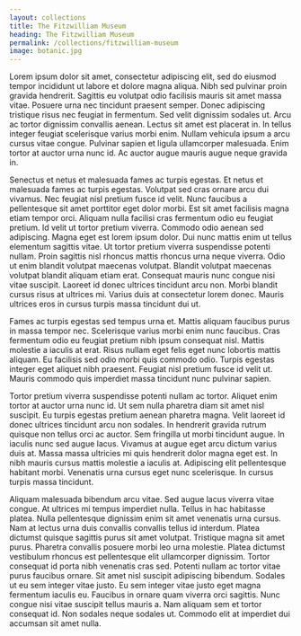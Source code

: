```yaml
---
layout: collections
title: The Fitzwilliam Museum
heading: The Fitzwilliam Museum
permalink: /collections/fitzwilliam-museum
image: botanic.jpg
---
```

Lorem ipsum dolor sit amet, consectetur adipiscing elit, sed do eiusmod tempor incididunt ut labore et dolore magna aliqua. Nibh sed pulvinar proin gravida hendrerit. Sagittis eu volutpat odio facilisis mauris sit amet massa vitae. Posuere urna nec tincidunt praesent semper. Donec adipiscing tristique risus nec feugiat in fermentum. Sed velit dignissim sodales ut. Arcu ac tortor dignissim convallis aenean. Lectus sit amet est placerat in. In tellus integer feugiat scelerisque varius morbi enim. Nullam vehicula ipsum a arcu cursus vitae congue. Pulvinar sapien et ligula ullamcorper malesuada. Enim tortor at auctor urna nunc id. Ac auctor augue mauris augue neque gravida in.

Senectus et netus et malesuada fames ac turpis egestas. Et netus et malesuada fames ac turpis egestas. Volutpat sed cras ornare arcu dui vivamus. Nec feugiat nisl pretium fusce id velit. Nunc faucibus a pellentesque sit amet porttitor eget dolor morbi. Est sit amet facilisis magna etiam tempor orci. Aliquam nulla facilisi cras fermentum odio eu feugiat pretium. Id velit ut tortor pretium viverra. Commodo odio aenean sed adipiscing. Magna eget est lorem ipsum dolor. Dui nunc mattis enim ut tellus elementum sagittis vitae. Ut tortor pretium viverra suspendisse potenti nullam. Proin sagittis nisl rhoncus mattis rhoncus urna neque viverra. Odio ut enim blandit volutpat maecenas volutpat. Blandit volutpat maecenas volutpat blandit aliquam etiam erat. Consequat mauris nunc congue nisi vitae suscipit. Laoreet id donec ultrices tincidunt arcu non. Morbi blandit cursus risus at ultrices mi. Varius duis at consectetur lorem donec. Mauris ultrices eros in cursus turpis massa tincidunt dui ut.

Fames ac turpis egestas sed tempus urna et. Mattis aliquam faucibus purus in massa tempor nec. Scelerisque varius morbi enim nunc faucibus. Cras fermentum odio eu feugiat pretium nibh ipsum consequat nisl. Mattis molestie a iaculis at erat. Risus nullam eget felis eget nunc lobortis mattis aliquam. Eu facilisis sed odio morbi quis commodo odio. Turpis egestas integer eget aliquet nibh praesent. Feugiat nisl pretium fusce id velit ut. Mauris commodo quis imperdiet massa tincidunt nunc pulvinar sapien.

Tortor pretium viverra suspendisse potenti nullam ac tortor. Aliquet enim tortor at auctor urna nunc id. Ut sem nulla pharetra diam sit amet nisl suscipit. Eu turpis egestas pretium aenean pharetra magna. Velit laoreet id donec ultrices tincidunt arcu non sodales. In hendrerit gravida rutrum quisque non tellus orci ac auctor. Sem fringilla ut morbi tincidunt augue. In iaculis nunc sed augue lacus. Vivamus at augue eget arcu dictum varius duis at. Massa massa ultricies mi quis hendrerit dolor magna eget est. In nibh mauris cursus mattis molestie a iaculis at. Adipiscing elit pellentesque habitant morbi. Venenatis urna cursus eget nunc scelerisque. In cursus turpis massa tincidunt.

Aliquam malesuada bibendum arcu vitae. Sed augue lacus viverra vitae congue. At ultrices mi tempus imperdiet nulla. Tellus in hac habitasse platea. Nulla pellentesque dignissim enim sit amet venenatis urna cursus. Nam at lectus urna duis convallis convallis tellus id interdum. Platea dictumst quisque sagittis purus sit amet volutpat. Tristique magna sit amet purus. Pharetra convallis posuere morbi leo urna molestie. Platea dictumst vestibulum rhoncus est pellentesque elit ullamcorper dignissim. Tortor consequat id porta nibh venenatis cras sed. Potenti nullam ac tortor vitae purus faucibus ornare. Sit amet nisl suscipit adipiscing bibendum. Sodales ut eu sem integer vitae justo. Eu sem integer vitae justo eget magna fermentum iaculis eu. Faucibus in ornare quam viverra orci sagittis. Nunc congue nisi vitae suscipit tellus mauris a. Nam aliquam sem et tortor consequat id. Non sodales neque sodales ut. Commodo elit at imperdiet dui accumsan sit amet nulla.
